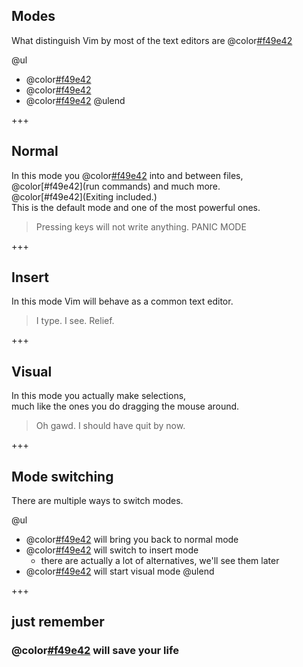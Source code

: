 ## Modes

What distinguish Vim by most of the text editors are @color[#f49e42](modes)

@ul
- @color[#f49e42](Normal/Command)
- @color[#f49e42](Insert)
- @color[#f49e42](Visual)
@ulend

+++

## Normal

In this mode you @color[#f49e42](move) into and between files,
<br>@color[#f49e42](run commands) and much more.
<br>@color[#f49e42](Exiting included.)
<br>
This is the default mode and one of the most powerful ones.

> Pressing keys will not write anything. PANIC MODE

+++

## Insert

In this mode Vim will behave as a common text editor.

> I type. I see. Relief.

+++

## Visual

In this mode you actually make selections,
<br>much like the ones you do dragging the mouse around.

> Oh gawd. I should have quit by now.


+++

## Mode switching

There are multiple ways to switch modes.

@ul
- @color[#f49e42](ESC) will bring you back to normal mode
- @color[#f49e42](i) will switch to insert mode
    + there are actually a lot of alternatives, we'll see them later
- @color[#f49e42](v) will start visual mode
@ulend

+++

## just remember

### @color[#f49e42](ESC) will save your life
